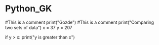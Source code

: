 # Python_GK
#This is a comment
print("Gozde")
#This is a comment
print("Comparing two sets of data")
x = 37
y = 207

if y > x:
  print("y is greater than x")
